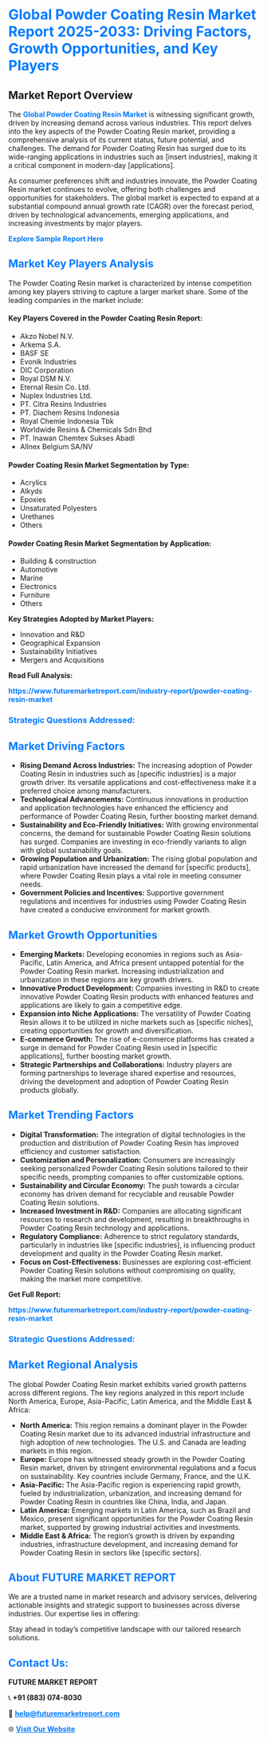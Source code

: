<h1 style="color: #007BFF;">Global Powder Coating Resin Market Report 2025-2033: Driving Factors, Growth Opportunities, and Key Players</h1>

<section id="overview">
<h2>Market Report Overview</h2>
<p>The <a href="https://www.futuremarketreport.com/industry-report/powder-coating-resin-market" style="color: #007BFF; text-decoration: none;"><strong>Global Powder Coating Resin Market</strong></a> is witnessing significant growth, driven by increasing demand across various industries. This report delves into the key aspects of the Powder Coating Resin market, providing a comprehensive analysis of its current status, future potential, and challenges. The demand for Powder Coating Resin has surged due to its wide-ranging applications in industries such as [insert industries], making it a critical component in modern-day [applications].</p>
<p>As consumer preferences shift and industries innovate, the Powder Coating Resin market continues to evolve, offering both challenges and opportunities for stakeholders. The global market is expected to expand at a substantial compound annual growth rate (CAGR) over the forecast period, driven by technological advancements, emerging applications, and increasing investments by major players.</p>
</section>

<section id="overview">
<p><a href="https://www.futuremarketreport.com/request-sample/reportId=57715" style="color: #007BFF; text-decoration: none;"><strong>Explore Sample Report Here</strong></a></p>
</section>

<section id="key-players">
<h2 style="color: #007BFF;">Market Key Players Analysis</h2>
<p>The Powder Coating Resin market is characterized by intense competition among key players striving to capture a larger market share. Some of the leading companies in the market include:</p>
<h4>Key Players Covered in the Powder Coating Resin Report:</h4>
<ul><li>Akzo Nobel N.V.</li><li>Arkema S.A.</li><li>BASF SE</li><li>Evonik Industries</li><li>DIC Corporation</li><li>Royal DSM N.V.</li><li>Eternal Resin Co. Ltd.</li><li>Nuplex Industries Ltd.</li><li>PT. Citra Resins Industries</li><li>PT. Diachem Resins Indonesia</li><li>Royal Chemie Indonesia Tbk</li><li>Worldwide Resins &amp; Chemicals Sdn Bhd</li><li>PT. Inawan Chemtex Sukses Abadi</li><li>Allnex Belgium SA/NV</li></ul>
<h4>Powder Coating Resin Market Segmentation by Type:</h4>
<ul><li>Acrylics</li><li>Alkyds</li><li>Epoxies</li><li>Unsaturated Polyesters</li><li>Urethanes</li><li>Others</li></ul>

<h4>Powder Coating Resin Market Segmentation by Application:</h4>
<ul><li>Building &amp; construction</li><li>Automotive</li><li>Marine</li><li>Electronics</li><li>Furniture</li><li>Others</li></ul>
<p><strong>Key Strategies Adopted by Market Players:</strong></p>
<ul>
<li>Innovation and R&D</li>
<li>Geographical Expansion</li>
<li>Sustainability Initiatives</li>
<li>Mergers and Acquisitions</li>
</ul>
</section>

<section>
<p><strong>Read Full Analysis: </strong></p><a href="https://www.futuremarketreport.com/industry-report/powder-coating-resin-market" style="color: #007BFF; text-decoration: none;"><strong>https://www.futuremarketreport.com/industry-report/powder-coating-resin-market</strong></a>
<h3 style="color: #007BFF;">Strategic Questions Addressed:</h3>
</section>

<section id="driving-factors">
<h2 style="color: #007BFF;">Market Driving Factors</h2>
<ul>
<li><strong>Rising Demand Across Industries:</strong> The increasing adoption of Powder Coating Resin in industries such as [specific industries] is a major growth driver. Its versatile applications and cost-effectiveness make it a preferred choice among manufacturers.</li>
<li><strong>Technological Advancements:</strong> Continuous innovations in production and application technologies have enhanced the efficiency and performance of Powder Coating Resin, further boosting market demand.</li>
<li><strong>Sustainability and Eco-Friendly Initiatives:</strong> With growing environmental concerns, the demand for sustainable Powder Coating Resin solutions has surged. Companies are investing in eco-friendly variants to align with global sustainability goals.</li>
<li><strong>Growing Population and Urbanization:</strong> The rising global population and rapid urbanization have increased the demand for [specific products], where Powder Coating Resin plays a vital role in meeting consumer needs.</li>
<li><strong>Government Policies and Incentives:</strong> Supportive government regulations and incentives for industries using Powder Coating Resin have created a conducive environment for market growth.</li>
</ul>
</section>

<section id="growth-opportunities">
<h2 style="color: #007BFF;">Market Growth Opportunities</h2>
<ul>
<li><strong>Emerging Markets:</strong> Developing economies in regions such as Asia-Pacific, Latin America, and Africa present untapped potential for the Powder Coating Resin market. Increasing industrialization and urbanization in these regions are key growth drivers.</li>
<li><strong>Innovative Product Development:</strong> Companies investing in R&D to create innovative Powder Coating Resin products with enhanced features and applications are likely to gain a competitive edge.</li>
<li><strong>Expansion into Niche Applications:</strong> The versatility of Powder Coating Resin allows it to be utilized in niche markets such as [specific niches], creating opportunities for growth and diversification.</li>
<li><strong>E-commerce Growth:</strong> The rise of e-commerce platforms has created a surge in demand for Powder Coating Resin used in [specific applications], further boosting market growth.</li>
<li><strong>Strategic Partnerships and Collaborations:</strong> Industry players are forming partnerships to leverage shared expertise and resources, driving the development and adoption of Powder Coating Resin products globally.</li>
</ul>
</section>

<section id="trending-factors">
<h2 style="color: #007BFF;">Market Trending Factors</h2>
<ul>
<li><strong>Digital Transformation:</strong> The integration of digital technologies in the production and distribution of Powder Coating Resin has improved efficiency and customer satisfaction.</li>
<li><strong>Customization and Personalization:</strong> Consumers are increasingly seeking personalized Powder Coating Resin solutions tailored to their specific needs, prompting companies to offer customizable options.</li>
<li><strong>Sustainability and Circular Economy:</strong> The push towards a circular economy has driven demand for recyclable and reusable Powder Coating Resin solutions.</li>
<li><strong>Increased Investment in R&D:</strong> Companies are allocating significant resources to research and development, resulting in breakthroughs in Powder Coating Resin technology and applications.</li>
<li><strong>Regulatory Compliance:</strong> Adherence to strict regulatory standards, particularly in industries like [specific industries], is influencing product development and quality in the Powder Coating Resin market.</li>
<li><strong>Focus on Cost-Effectiveness:</strong> Businesses are exploring cost-efficient Powder Coating Resin solutions without compromising on quality, making the market more competitive.</li>
</ul>
</section>

<section>
<p><strong>Get Full Report: </strong></p><a href="https://www.futuremarketreport.com/industry-report/powder-coating-resin-market" style="color: #007BFF; text-decoration: none;"><strong>https://www.futuremarketreport.com/industry-report/powder-coating-resin-market</strong></a>
<h3 style="color: #007BFF;">Strategic Questions Addressed:</h3>
</section>


<section id="regional-analysis">
<h2 style="color: #007BFF;">Market Regional Analysis</h2>
<p>The global Powder Coating Resin market exhibits varied growth patterns across different regions. The key regions analyzed in this report include North America, Europe, Asia-Pacific, Latin America, and the Middle East & Africa:</p>
<ul>
<li><strong>North America:</strong> This region remains a dominant player in the Powder Coating Resin market due to its advanced industrial infrastructure and high adoption of new technologies. The U.S. and Canada are leading markets in this region.</li>
<li><strong>Europe:</strong> Europe has witnessed steady growth in the Powder Coating Resin market, driven by stringent environmental regulations and a focus on sustainability. Key countries include Germany, France, and the U.K.</li>
<li><strong>Asia-Pacific:</strong> The Asia-Pacific region is experiencing rapid growth, fueled by industrialization, urbanization, and increasing demand for Powder Coating Resin in countries like China, India, and Japan.</li>
<li><strong>Latin America:</strong> Emerging markets in Latin America, such as Brazil and Mexico, present significant opportunities for the Powder Coating Resin market, supported by growing industrial activities and investments.</li>
<li><strong>Middle East & Africa:</strong> The region’s growth is driven by expanding industries, infrastructure development, and increasing demand for Powder Coating Resin in sectors like [specific sectors].</li>
</ul>
</section>

<footer>
<h2 style="color: #007BFF;">About FUTURE MARKET REPORT</h2>
<p>We are a trusted name in market research and advisory services, delivering actionable insights and strategic support to businesses across diverse industries. Our expertise lies in offering:</p>

<p>Stay ahead in today’s competitive landscape with our tailored research solutions.</p>

<h2 style="color: #007BFF;">Contact Us:</h2>
<p><strong>FUTURE MARKET REPORT</strong></p>
<p>📞 <strong>+91 (883) 074-8030</strong></p>
<p>📧 <strong><a href="mailto:help@futuremarketreport.com" style="color: #007BFF;">help@futuremarketreport.com</a></strong></p>
<p>🌐 <strong><a href="https://www.futuremarketreport.com/" style="color: #007BFF;">Visit Our Website</a></strong></p>
</footer>